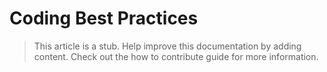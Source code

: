 # Coding Best Practices 

> This article is a stub. Help improve this documentation by adding content. Check out the how to contribute guide for more information. 

